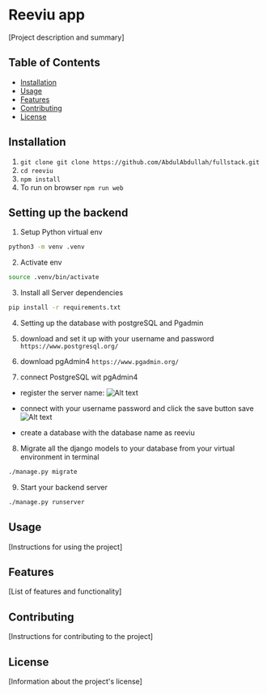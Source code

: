 # Reeviu app 

[Project description and summary]

## Table of Contents

- [Installation](#installation)
- [Usage](#usage)
- [Features](#features)
- [Contributing](#contributing)
- [License](#license)

## Installation

1. `git clone git clone https://github.com/AbdulAbdullah/fullstack.git`
2. `cd reeviu`
3. `npm install`
4. To run on browser `npm run web`

## Setting up the backend

1. Setup Python virtual env
```bash
python3 -m venv .venv
```

2. Activate env
```bash
source .venv/bin/activate
```

3. Install all Server dependencies
```bash
pip install -r requirements.txt
```

4. Setting up the database with postgreSQL and Pgadmin

5. download and set it up with your username and password `https://www.postgresql.org/`

6. download pgAdmin4 `https://www.pgadmin.org/` 

7. connect PostgreSQL wit pgAdmin4
- register the server name:
![Alt text](<Screenshot from 2023-07-02 15-19-14.png>)

- connect with your username password and click the save button save
![Alt text](<Screenshot from 2023-07-02 15-27-39.png>)

- create a database with the database name as reeviu

8. Migrate all the django models to your database from your virtual environment in terminal
```bash
./manage.py migrate
```

9. Start your backend server
```bash
./manage.py runserver
``` 


## Usage

[Instructions for using the project]

## Features

[List of features and functionality]

## Contributing

[Instructions for contributing to the project]

## License

[Information about the project's license]